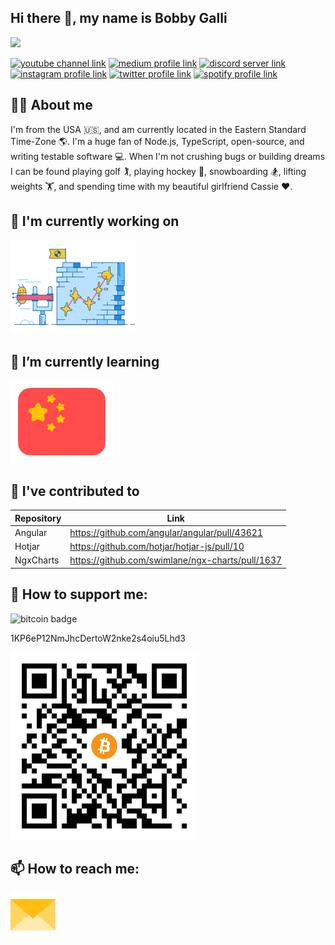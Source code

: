 ## Hi there 👋, my name is Bobby Galli

![](https://komarev.com/ghpvc/?username=bobbyg603)

[![youtube channel link](https://img.shields.io/badge/YouTube-FF0000?style=for-the-badge&logo=youtube&logoColor=white)](https://youtube.com/c/bobbyg603)
[![medium profile link](https://img.shields.io/badge/Medium-12100E?style=for-the-badge&logo=medium&logoColor=white)](https://medium.com/bobbyg603)
[![discord server link](https://img.shields.io/badge/Discord-7289DA?style=for-the-badge&logo=discord&logoColor=white)](https://discord.gg/K4KjjRV5ve)
[![instagram profile link](https://img.shields.io/badge/Instagram-E4405F?style=for-the-badge&logo=instagram&logoColor=white)](https://instagram.com/bobbyg603)
[![twitter profile link](https://img.shields.io/badge/Twitter-1DA1F2?style=for-the-badge&logo=twitter&logoColor=white)](https://twitter.com/bobbyg603)
[![spotify profile link](https://img.shields.io/badge/Spotify-1ED760?&style=for-the-badge&logo=spotify&logoColor=white)](https://open.spotify.com/user/1268047170?si=70bd315ee3ba4c40)

## 🙋‍♂️ About me

I'm from the USA 🇺🇸, and am currently located in the Eastern Standard Time-Zone 🌎. I'm a huge fan of Node.js, TypeScript, open-source, and writing testable software 💻. When I'm not crushing bugs or building dreams I can be found playing golf 🏌️, playing hockey 🏒, snowboarding 🏂, lifting weights 🏋️, and spending time with my beautiful girlfriend Cassie ❤️.

## 🔭 I'm currently working on

[<img src="assets/bugsplat-slingshot-small.png" alt="bugsplat slingshot" width="200px">](https://github.com/BugSplat-Git)

## 🌱 I’m currently learning

[![chinese flag](assets/chinese-flag-round.svg)](https://www.duolingo.com/profile/bobbyg603)

## 🔨 I've contributed to

| Repository | Link                                             |
|------------|--------------------------------------------------|
| Angular    | https://github.com/angular/angular/pull/43621    |
| Hotjar     | https://github.com/hotjar/hotjar-js/pull/10      |
| NgxCharts  | https://github.com/swimlane/ngx-charts/pull/1637 |

## 💸 How to support me:

![bitcoin badge](https://img.shields.io/badge/Bitcoin-000000?style=for-the-badge&logo=bitcoin&logoColor=white)

1KP6eP12NmJhcDertoW2nke2s4oiu5Lhd3

![bitcoin addresss](assets/bitcoin.png)


## 📫 How to reach me:

[<img src="assets/envelope.svg" width="72px">](mailto:bobbyg603@gmail.com)

<!--
**bobbyg603/bobbyg603** is a ✨ _special_ ✨ repository because its `README.md` (this file) appears on your GitHub profile.

Here are some ideas to get you started:

- 🔭 I’m currently working on ...
- 🌱 I’m currently learning ...
- 👯 I’m looking to collaborate on ...
- 🤔 I’m looking for help with ...
- 💬 Ask me about ...
- 📫 How to reach me: ...
- 😄 Pronouns: ...
- ⚡ Fun fact: ...
-->
